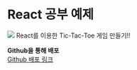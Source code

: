 # React 공부 예제


<img src="https://img.shields.io/badge/React-61DAFB?style=flat&logo=React&logoColor=white"/>
 React를 이용한 Tic-Tac-Toe 게임 만들기!!
 
**Github을 통해 배포** <br/>
<a href="https://kimdongju666.github.io/react-tictactoe/">Github 배포 링크</a>
 
